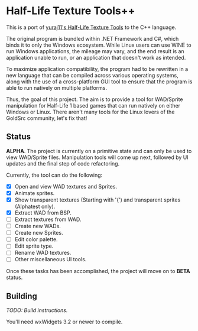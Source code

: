 # Half-Life Texture Tools++
This is a port of [yuraj11's Half-Life Texture Tools](https://github.com/yuraj11/HL-Texture-Tools) to the C++ language.

The original program is bundled within .NET Framework and C#, which binds it to only the Windows ecosystem. While Linux users can use WINE to run Windows applications, the mileage may vary, and the end result is an application unable to run, or an application that doesn't work as intended.

To maximize application compatibility, the program had to be rewritten in a new language that can be compiled across various operating systems, along with the use of a cross-platform GUI tool to ensure that the program is able to run natively on multiple platforms.

Thus, the goal of this project. The aim is to provide a tool for WAD/Sprite manipulation for Half-Life 1 based games that can run natively on either Windows or Linux. There aren't many tools for the Linux lovers of the GoldSrc community, let's fix that!

## Status

**ALPHA**. The project is currently on a primitive state and can only be used to view WAD/Sprite files. Manipulation tools will come up next, followed by UI updates and the final step of code refactoring.

Currently, the tool can do the following:

- [X] Open and view WAD textures and Sprites.
- [X] Animate sprites.
- [X] Show transparent textures (Starting with '{') and transparent sprites (Alphatest only).
- [X] Extract WAD from BSP.
- [ ] Extract textures from WAD.
- [ ] Create new WADs.
- [ ] Create new Sprites.
- [ ] Edit color palette.
- [ ] Edit sprite type.
- [ ] Rename WAD textures.
- [ ] Other miscellaneous UI tools.

Once these tasks has been accomplished, the project will move on to **BETA** status.

## Building

*TODO: Build instructions.*

You'll need wxWidgets 3.2 or newer to compile.
